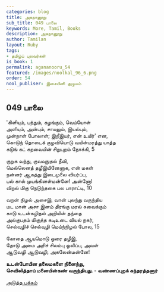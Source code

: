 ```yaml
---
categories: blog
title: அகநானூறு
sub_title: 049 பாலை
keywords: More, Tamil, Books
description: அகநானூறு
author: Tamilan
layout: Ruby
tags:
- தமிழ்ப் புலவர்கள்
is_book: 1
permalink: agananooru_54
featured: /images/noolkal_96_6.png
order: 54
nool_publiser: இசையினி குழுமம்
---
```



## 049 பாலை

'கிளியும், பந்தும், கழங்கும், வெய்யோள்  
அளியும், அன்பும், சாயலும், இயல்பும்,  
முன்நாள் போலாள்; இறீஇயர், என் உயிர்' என,  
கொடுந் தொடைக் குழவியொடு வயின்மரத்து யாத்த  
கடுங் கட் கறவையின் சிறுபுறம் நோக்கி, 5

குறுக வந்து, குவவுநுதல் நீவி,  
மெல்லெனத் தழீஇயினேனாக, என் மகள்  
நன்னர் ஆகத்து இடைமுலை வியர்ப்ப,  
பல் கால் முயங்கினள்மன்னே! அன்னோ!  
விறல் மிகு நெடுந்தகை பல பாராட்டி, 10

வறன் நிழல் அசைஇ, வான் புலந்து வருந்திய  
மட மான் அசா இனம் திரங்கு மரல் சுவைக்கும்  
காடு உடன்கழிதல் அறியின் தந்தை  
அல்குபதம் மிகுத்த கடிஉடை வியல் நகர்,  
செல்வுழிச் செல்வுழி மெய்ந்நிழல் போல, 15

கோதை ஆயமொடு ஓரை தழீஇ,  
தோடு அமை அரிச் சிலம்பு ஒலிப்ப, அவள்  
ஆடுவழி ஆடுவழி, அகலேன்மன்னே!

**உடன்போயின தலைமகளை நினைந்து,  
செவிலித்தாய் மனையின்கண் வருந்தியது. - வண்ணப்புறக் கந்தரத்தனார்**

[அடுத்த பக்கம்](agananooru_55)